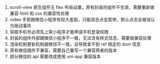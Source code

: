 <!--
 * @Author: 谢树宏
 * @Date: 2022-02-25 14:27:20
 * @LastEditors: 谢树宏
 * @LastEditTime: 2022-02-25 14:36:01
 * @FilePath: /about-study/字节跳动小程序.md
-->

1. scroll-view 原生组件无 flex 布局设置，原有封装的组件不生效，需要重新做兼容 html 和 css 的兼容性处理
2. video 手势跟微信小程序有较大差距，只能双击点击暂停，默认点击会被误认为拖动事件
3. 获取手机号必须先上架小程序才能申请手机登录权限
4. 封装的组件外部跟微信小程序不一致，无法含有样式信息，需要做兼容处理
5. 渲染机制更新机制跟微信不一致，会导致拿不到 ref 绑定的 dom 信息
6. 原有微信插件不兼容，需要自己重写一个兼容两者的版本
7. 部分微信的 api 需要改成使用 uni-app 兼容版本

